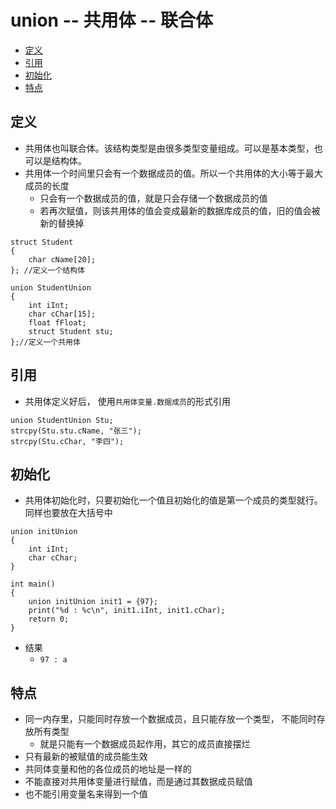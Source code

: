# union -- 共用体 -- 联合体
* [定义](#定义)
* [引用](#引用)
* [初始化](#初始化)
* [特点](#特点)
## 定义
* 共用体也叫联合体。该结构类型是由很多类型变量组成。可以是基本类型，也可以是结构体。
* 共用体一个时间里只会有一个数据成员的值。所以一个共用体的大小等于最大成员的长度
  * 只会有一个数据成员的值，就是只会存储一个数据成员的值
  * 若再次赋值，则该共用体的值会变成最新的数据库成员的值，旧的值会被新的替换掉

```
struct Student
{
	char cName[20];
}; //定义一个结构体

union StudentUnion
{
	int iInt;
	char cChar[15];
	float fFloat;
	struct Student stu;
};//定义一个共用体
```

## 引用
* 共用体定义好后， 使用`共用体变量.数据成员`的形式引用
```
union StudentUnion Stu;
strcpy(Stu.stu.cName, "张三");
strcpy(Stu.cChar, "李四");
```

## 初始化
* 共用体初始化时，只要初始化一个值且初始化的值是第一个成员的类型就行。同样也要放在大括号中
```
union initUnion
{
	int iInt;
	char cChar;
}

int main()
{
	union initUnion init1 = {97};
	print("%d : %c\n", init1.iInt, init1.cChar);
	return 0;
}
```
* 结果
  * `97 : a`

## 特点
* 同一内存里，只能同时存放一个数据成员，且只能存放一个类型， 不能同时存放所有类型
  * 就是只能有一个数据成员起作用，其它的成员直接摆烂
* 只有最新的被赋值的成员能生效
* 共同体变量和他的各位成员的地址是一样的
* 不能直接对共用体变量进行赋值，而是通过其数据成员赋值
* 也不能引用变量名来得到一个值

